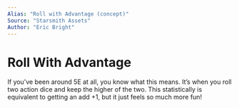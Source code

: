 ```yaml
---
Alias: "Roll with Advantage (concept)"
Source: "Starsmith Assets"
Author: "Eric Bright"
---
```

# Roll With Advantage
If you’ve been around 5E at all, you know what this means. It’s when you roll two action dice and keep the higher of the two. This statistically is equivalent to getting an add +1, but it just feels so much more fun!